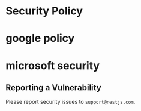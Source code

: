 # Security Policy
# google policy 
# microsoft security

## Reporting a Vulnerability

Please report security issues to `support@nestjs.com`.
